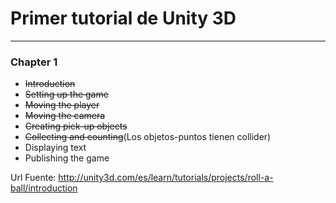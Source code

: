 # Primer tutorial de Unity 3D

---

### Chapter 1

* ~~Introduction~~
* ~~Setting up the game~~
* ~~Moving the player~~
* ~~Moving the camera~~
* ~~Creating pick-up objects~~
* ~~Collecting and counting~~(Los objetos-puntos tienen collider)
* Displaying text
* Publishing the game


Url Fuente: http://unity3d.com/es/learn/tutorials/projects/roll-a-ball/introduction
